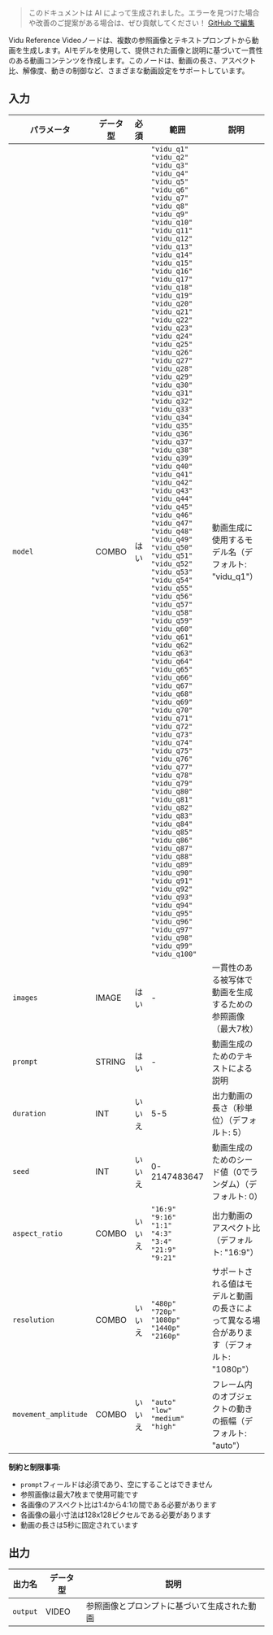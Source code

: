 > このドキュメントは AI によって生成されました。エラーを見つけた場合や改善のご提案がある場合は、ぜひ貢献してください！ [GitHub で編集](https://github.com/Comfy-Org/embedded-docs/blob/main/comfyui_embedded_docs/docs/ViduReferenceVideoNode/ja.md)

Vidu Reference Videoノードは、複数の参照画像とテキストプロンプトから動画を生成します。AIモデルを使用して、提供された画像と説明に基づいて一貫性のある動画コンテンツを作成します。このノードは、動画の長さ、アスペクト比、解像度、動きの制御など、さまざまな動画設定をサポートしています。

## 入力

| パラメータ | データ型 | 必須 | 範囲 | 説明 |
|-----------|-----------|----------|-------|-------------|
| `model` | COMBO | はい | `"vidu_q1"`<br>`"vidu_q2"`<br>`"vidu_q3"`<br>`"vidu_q4"`<br>`"vidu_q5"`<br>`"vidu_q6"`<br>`"vidu_q7"`<br>`"vidu_q8"`<br>`"vidu_q9"`<br>`"vidu_q10"`<br>`"vidu_q11"`<br>`"vidu_q12"`<br>`"vidu_q13"`<br>`"vidu_q14"`<br>`"vidu_q15"`<br>`"vidu_q16"`<br>`"vidu_q17"`<br>`"vidu_q18"`<br>`"vidu_q19"`<br>`"vidu_q20"`<br>`"vidu_q21"`<br>`"vidu_q22"`<br>`"vidu_q23"`<br>`"vidu_q24"`<br>`"vidu_q25"`<br>`"vidu_q26"`<br>`"vidu_q27"`<br>`"vidu_q28"`<br>`"vidu_q29"`<br>`"vidu_q30"`<br>`"vidu_q31"`<br>`"vidu_q32"`<br>`"vidu_q33"`<br>`"vidu_q34"`<br>`"vidu_q35"`<br>`"vidu_q36"`<br>`"vidu_q37"`<br>`"vidu_q38"`<br>`"vidu_q39"`<br>`"vidu_q40"`<br>`"vidu_q41"`<br>`"vidu_q42"`<br>`"vidu_q43"`<br>`"vidu_q44"`<br>`"vidu_q45"`<br>`"vidu_q46"`<br>`"vidu_q47"`<br>`"vidu_q48"`<br>`"vidu_q49"`<br>`"vidu_q50"`<br>`"vidu_q51"`<br>`"vidu_q52"`<br>`"vidu_q53"`<br>`"vidu_q54"`<br>`"vidu_q55"`<br>`"vidu_q56"`<br>`"vidu_q57"`<br>`"vidu_q58"`<br>`"vidu_q59"`<br>`"vidu_q60"`<br>`"vidu_q61"`<br>`"vidu_q62"`<br>`"vidu_q63"`<br>`"vidu_q64"`<br>`"vidu_q65"`<br>`"vidu_q66"`<br>`"vidu_q67"`<br>`"vidu_q68"`<br>`"vidu_q69"`<br>`"vidu_q70"`<br>`"vidu_q71"`<br>`"vidu_q72"`<br>`"vidu_q73"`<br>`"vidu_q74"`<br>`"vidu_q75"`<br>`"vidu_q76"`<br>`"vidu_q77"`<br>`"vidu_q78"`<br>`"vidu_q79"`<br>`"vidu_q80"`<br>`"vidu_q81"`<br>`"vidu_q82"`<br>`"vidu_q83"`<br>`"vidu_q84"`<br>`"vidu_q85"`<br>`"vidu_q86"`<br>`"vidu_q87"`<br>`"vidu_q88"`<br>`"vidu_q89"`<br>`"vidu_q90"`<br>`"vidu_q91"`<br>`"vidu_q92"`<br>`"vidu_q93"`<br>`"vidu_q94"`<br>`"vidu_q95"`<br>`"vidu_q96"`<br>`"vidu_q97"`<br>`"vidu_q98"`<br>`"vidu_q99"`<br>`"vidu_q100"` | 動画生成に使用するモデル名（デフォルト: "vidu_q1"） |
| `images` | IMAGE | はい | - | 一貫性のある被写体で動画を生成するための参照画像（最大7枚） |
| `prompt` | STRING | はい | - | 動画生成のためのテキストによる説明 |
| `duration` | INT | いいえ | 5-5 | 出力動画の長さ（秒単位）（デフォルト: 5） |
| `seed` | INT | いいえ | 0-2147483647 | 動画生成のためのシード値（0でランダム）（デフォルト: 0） |
| `aspect_ratio` | COMBO | いいえ | `"16:9"`<br>`"9:16"`<br>`"1:1"`<br>`"4:3"`<br>`"3:4"`<br>`"21:9"`<br>`"9:21"` | 出力動画のアスペクト比（デフォルト: "16:9"） |
| `resolution` | COMBO | いいえ | `"480p"`<br>`"720p"`<br>`"1080p"`<br>`"1440p"`<br>`"2160p"` | サポートされる値はモデルと動画の長さによって異なる場合があります（デフォルト: "1080p"） |
| `movement_amplitude` | COMBO | いいえ | `"auto"`<br>`"low"`<br>`"medium"`<br>`"high"` | フレーム内のオブジェクトの動きの振幅（デフォルト: "auto"） |

**制約と制限事項:**

- `prompt`フィールドは必須であり、空にすることはできません
- 参照画像は最大7枚まで使用可能です
- 各画像のアスペクト比は1:4から4:1の間である必要があります
- 各画像の最小寸法は128x128ピクセルである必要があります
- 動画の長さは5秒に固定されています

## 出力

| 出力名 | データ型 | 説明 |
|-------------|-----------|-------------|
| `output` | VIDEO | 参照画像とプロンプトに基づいて生成された動画 |
